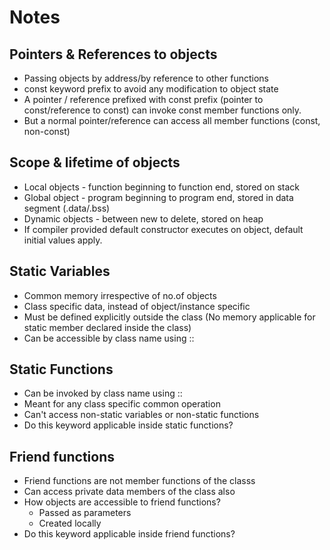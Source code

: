 # Notes

## Pointers & References to objects
* Passing objects by address/by reference to other functions
* const keyword prefix to avoid any modification to object state
* A pointer / reference prefixed with const prefix (pointer to const/reference to const) can invoke const member functions only.
* But a normal pointer/reference can access all member functions (const, non-const)

## Scope & lifetime of objects
* Local objects - function beginning to function end, stored on stack
* Global object - program beginning to program end, stored in data segment (.data/.bss)
* Dynamic objects - between new to delete, stored on heap
* If compiler provided default constructor executes on object, default initial values apply. 

## Static Variables
* Common memory irrespective of no.of objects
* Class specific data, instead of object/instance specific
* Must be defined explicitly outside the class (No memory applicable for static member declared inside the class)
* Can be accessible by class name using ::

## Static Functions
* Can be invoked by class name using ::
* Meant for any class specific common operation
* Can't access non-static variables or non-static functions
* Do this keyword applicable inside static functions?

## Friend functions
* Friend functions are not member functions of the classs
* Can access private data members of the class also
* How objects are accessible to friend functions?
  * Passed as parameters 
  * Created locally
* Do this keyword applicable inside friend functions?


